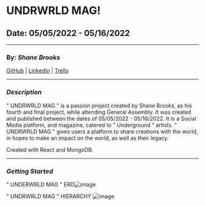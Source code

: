 # UNDRWRLD MAG!

## Date: 05/05/2022 - 05/16/2022
***
### By: ***Shane Brooks***

[GitHub](https://github.com/SDBrooks) | [LinkedIn](https://www.linkedin.com/in/shane-brooks-86175a228/?trk=people-guest_people_search-card) | [Trello](https://trello.com/b/J2gX8ekr/undrwrld-mag)
***

### ***Description***
" UNDRWRLD MAG " is a passion project created by Shane Brooks, as his fourth and final project, while attending General Assembly. It was created and published between the dates of 05/05/2022 - 05/16/2022. It is a Social Media platform, and magazine, catered to " Underground " artists. " UNDRWRLD MAG " gives users a platform to share creations with the world, in hopes to make an impact on the world, as well as their legacy.  

Created with React and MongoDB.

***

### ***Getting Started***



" UNDERWRLD MAG " ERD![image](https://i.imgur.com/vtPO30y.jpg)

" UNDRWRLD MAG " HIERARCHY ![image](https://i.imgur.com/pMndkxE.jpg)